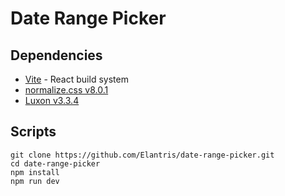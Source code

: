 # Date Range Picker

## Dependencies
- [Vite](https://vitejs.dev/) - React build system
- [normalize.css v8.0.1](https://github.com/necolas/normalize.css)
- [Luxon v3.3.4](https://moment.github.io/luxon/)

## Scripts
```
git clone https://github.com/Elantris/date-range-picker.git
cd date-range-picker
npm install
npm run dev
```
